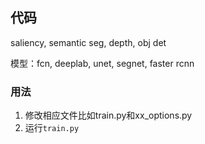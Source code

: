 ## 代码
saliency, semantic seg, depth, obj det

模型：fcn, deeplab, unet, segnet, faster rcnn 

### 用法
1. 修改相应文件比如train.py和xx_options.py
2. 运行```train.py```







